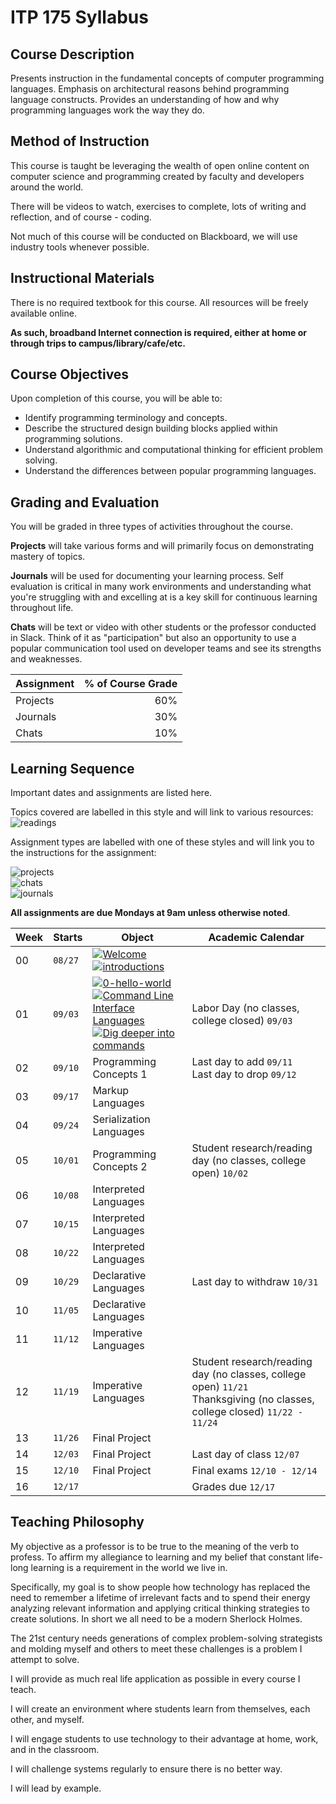 # ITP 175 Syllabus

## Course Description

Presents instruction in the fundamental concepts of computer programming languages. Emphasis on architectural reasons behind programming language constructs. Provides an understanding of how and why programming languages work the way they do.

## Method of Instruction

This course is taught be leveraging the wealth of open online content on computer science and programming created by faculty and developers around the world.

There will be videos to watch, exercises to complete, lots of writing and reflection, and of course - coding.

Not much of this course will be conducted on Blackboard, we will use industry tools whenever possible.

## Instructional Materials

There is no required textbook for this course. All resources will be freely available online.

**As such, broadband Internet connection is required, either at home or through trips to campus/library/cafe/etc.**

## Course Objectives

Upon completion of this course, you will be able to:

* Identify programming terminology and concepts.
* Describe the structured design building blocks applied within programming solutions.
* Understand algorithmic and computational thinking for efficient problem solving.
* Understand the differences between popular programming languages.

## Grading and Evaluation

You will be graded in three types of activities throughout the course.

**Projects** will take various forms and will primarily focus on demonstrating mastery of topics.

**Journals** will be used for documenting your learning process. Self evaluation is critical in many work environments and understanding what you're struggling with and excelling at is a key skill for continuous learning throughout life.

**Chats** will be text or video with other students or the professor conducted in Slack. Think of it as "participation" but also an opportunity to use a popular communication tool used on developer teams and see its strengths and weaknesses.

|Assignment |  % of Course Grade |
|:----------|-------------------:|
| Projects  |                60% |
| Journals  |                30% |
| Chats     |                10% |

## Learning Sequence

Important dates and assignments are listed here.

Topics covered are labelled in this style and will link to various resources: ![readings](https://img.shields.io/badge/:-Content_Topic-333.svg?logo=read-the-docs&logoColor=white&style=for-the-badge)

Assignment types are labelled with one of these styles and will link you to the instructions for the assignment:

![projects](https://img.shields.io/badge/:_Point_Value-projects-brightgreen.svg?logo=github&logoColor=white&style=for-the-badge)  
![chats](https://img.shields.io/badge/:_Point_Value-Slack_Chats-orange.svg?style=for-the-badge&logo=slack)  
![journals](https://img.shields.io/badge/:_Point_Value-Journals-blue.svg?logo=github&logoColor=white&style=for-the-badge)

**All assignments are due Mondays at 9am unless otherwise noted**.

| Week | Starts | Object | Academic Calendar |
|------|--------|--------|-------------------|
|00|`08/27`| [![Welcome](https://img.shields.io/badge/:-Welcome-333.svg?logo=read-the-docs&logoColor=white&style=for-the-badge)](welcome)<br />[![introductions](https://img.shields.io/badge/:_15-Introductions-orange.svg?logo=slack&style=for-the-badge)](chats/0-introductions)| |
|01|`09/03`|[![0-hello-world](https://img.shields.io/badge/:_20-0--hello--world-blue.svg?logo=github&logoColor=white&style=for-the-badge)][1]<br />[![Command Line Interface Languages](https://img.shields.io/badge/:-Command_Line_Interfaces-333.svg?logo=read-the-docs&logoColor=white&style=for-the-badge)](cli-languages)<br />[![Dig deeper into commands](https://img.shields.io/badge/:_10-Digging-deeper-into-commands-orange.svg?logo=slack&style=for-the-badge)](chats/1-commands) |Labor Day (no classes, college closed) `09/03` |
|02|`09/10`| Programming Concepts 1 | Last day to add `09/11`<br />Last day to drop `09/12`|
|03|`09/17`| Markup Languages ||
|04|`09/24`| Serialization Languages ||
|05|`10/01`| Programming Concepts 2 |Student research/reading day (no classes, college open) `10/02`|
|06|`10/08`| Interpreted Languages ||
|07|`10/15`| Interpreted Languages ||
|08|`10/22`| Interpreted Languages ||
|09|`10/29`| Declarative Languages |Last day to withdraw `10/31` |
|10|`11/05`| Declarative Languages||
|11|`11/12`| Imperative Languages||
|12|`11/19`| Imperative Languages|Student research/reading day (no classes, college open) `11/21`<br />Thanksgiving (no classes, college closed) `11/22 - 11/24`|
|13|`11/26`| Final Project ||
|14|`12/03`| Final Project |Last day of class `12/07` |
|15|`12/10`| Final Project |Final exams `12/10 - 12/14` |
|16|`12/17`| |Grades due `12/17` |

## Teaching Philosophy

My objective as a professor is to be true to the meaning of the verb to profess. To affirm my allegiance to learning and my belief that constant life-long learning is a requirement in the world we live in.

Specifically, my goal is to show people how technology has replaced the need to remember a lifetime of irrelevant facts and to spend their energy analyzing relevant information and applying critical thinking strategies to create solutions. In short we all need to be a modern Sherlock Holmes.

The 21st century needs generations of complex problem-solving strategists and molding myself and others to meet these challenges is a problem I attempt to solve.

I will provide as much real life application as possible in every course I teach.

I will create an environment where students learn from themselves, each other, and myself.

I will engage students to use technology to their advantage at home, work, and in the classroom.

I will challenge systems regularly to ensure there is no better way.

I will lead by example.


[//]: # (References)
[1]: https://github.com/ITP-175-FA18/0-hello-world#0-hello-world-instructions